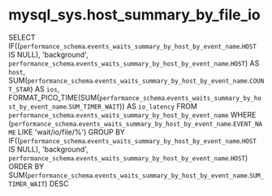 # mysql_sys.host_summary_by_file_io

SELECT 
    IF((`performance_schema`.`events_waits_summary_by_host_by_event_name`.`HOST` IS NULL),
        'background',
        `performance_schema`.`events_waits_summary_by_host_by_event_name`.`HOST`) AS `host`,
    SUM(`performance_schema`.`events_waits_summary_by_host_by_event_name`.`COUNT_STAR`) AS `ios`,
    FORMAT_PICO_TIME(SUM(`performance_schema`.`events_waits_summary_by_host_by_event_name`.`SUM_TIMER_WAIT`)) AS `io_latency`
FROM
    `performance_schema`.`events_waits_summary_by_host_by_event_name`
WHERE
    (`performance_schema`.`events_waits_summary_by_host_by_event_name`.`EVENT_NAME` LIKE 'wait/io/file/%')
GROUP BY IF((`performance_schema`.`events_waits_summary_by_host_by_event_name`.`HOST` IS NULL),
    'background',
    `performance_schema`.`events_waits_summary_by_host_by_event_name`.`HOST`)
ORDER BY SUM(`performance_schema`.`events_waits_summary_by_host_by_event_name`.`SUM_TIMER_WAIT`) DESC
